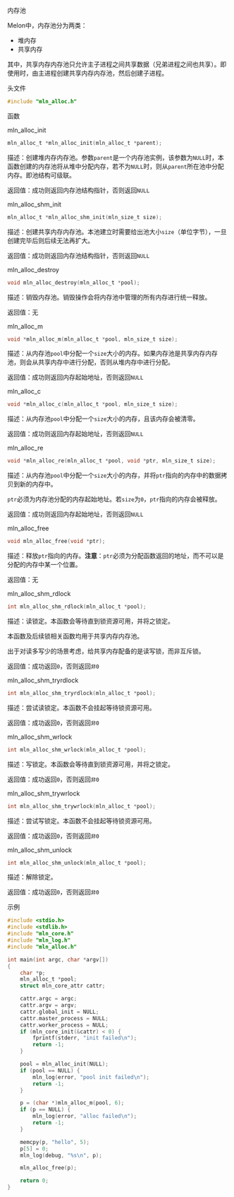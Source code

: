 内存池

Melon中，内存池分为两类：

- 堆内存
- 共享内存

其中，共享内存内存池只允许主子进程之间共享数据（兄弟进程之间也共享）。即使用时，由主进程创建共享内存内存池，然后创建子进程。



头文件

```c
#include "mln_alloc.h"
```



函数



mln_alloc_init

```c
mln_alloc_t *mln_alloc_init(mln_alloc_t *parent);
```

描述：创建堆内存内存池。参数`parent`是一个内存池实例，该参数为`NULL`时，本函数创建的内存池将从堆中分配内存，若不为`NULL`时，则从`parent`所在池中分配内存。即池结构可级联。

返回值：成功则返回内存池结构指针，否则返回`NULL`



mln_alloc_shm_init

```c
mln_alloc_t *mln_alloc_shm_init(mln_size_t size);
```

描述：创建共享内存内存池。本池建立时需要给出池大小`size`（单位字节），一旦创建完毕后则后续无法再扩大。

返回值：成功则返回内存池结构指针，否则返回`NULL`



mln_alloc_destroy

```c
void mln_alloc_destroy(mln_alloc_t *pool);
```

描述：销毁内存池。销毁操作会将内存池中管理的所有内存进行统一释放。

返回值：无



mln_alloc_m

```c
void *mln_alloc_m(mln_alloc_t *pool, mln_size_t size);
```

描述：从内存池`pool`中分配一个`size`大小的内存。如果内存池是共享内存内存池，则会从共享内存中进行分配，否则从堆内存中进行分配。

返回值：成功则返回内存起始地址，否则返回`NULL`



mln_alloc_c

```c
void *mln_alloc_c(mln_alloc_t *pool, mln_size_t size);
```

描述：从内存池`pool`中分配一个`size`大小的内存，且该内存会被清零。

返回值：成功则返回内存起始地址，否则返回`NULL`



mln_alloc_re

```c
void *mln_alloc_re(mln_alloc_t *pool, void *ptr, mln_size_t size);
```

描述：从内存池`pool`中分配一个`size`大小的内存，并将`ptr`指向的内存中的数据拷贝到新的内存中。

`ptr`必须为内存池分配的内存起始地址。若`size`为`0`，`ptr`指向的内存会被释放。

返回值：成功则返回内存起始地址，否则返回`NULL`



mln_alloc_free

```c
void mln_alloc_free(void *ptr);
```

描述：释放`ptr`指向的内存。**注意**：`ptr`必须为分配函数返回的地址，而不可以是分配的内存中某一个位置。

返回值：无



mln_alloc_shm_rdlock

```c
int mln_alloc_shm_rdlock(mln_alloc_t *pool);
```

描述：读锁定。本函数会等待直到锁资源可用，并将之锁定。

本函数及后续锁相关函数均用于共享内存内存池。

出于对读多写少的场景考虑，给共享内存配备的是读写锁，而非互斥锁。

返回值：成功返回`0`，否则返回`非0`



mln_alloc_shm_tryrdlock

```c
int mln_alloc_shm_tryrdlock(mln_alloc_t *pool);
```

描述：尝试读锁定。本函数不会挂起等待锁资源可用。

返回值：成功返回`0`，否则返回`非0`



mln_alloc_shm_wrlock

```c
int mln_alloc_shm_wrlock(mln_alloc_t *pool);
```

描述：写锁定。本函数会等待直到锁资源可用，并将之锁定。

返回值：成功返回`0`，否则返回`非0`



mln_alloc_shm_trywrlock

```c
int mln_alloc_shm_trywrlock(mln_alloc_t *pool);
```

描述：尝试写锁定。本函数不会挂起等待锁资源可用。

返回值：成功返回`0`，否则返回`非0`



mln_alloc_shm_unlock

```c
int mln_alloc_shm_unlock(mln_alloc_t *pool);
```

描述：解除锁定。

返回值：成功返回`0`，否则返回`非0`



示例

```c
#include <stdio.h>
#include <stdlib.h>
#include "mln_core.h"
#include "mln_log.h"
#include "mln_alloc.h"

int main(int argc, char *argv[])
{
    char *p;
    mln_alloc_t *pool;
    struct mln_core_attr cattr;

    cattr.argc = argc;
    cattr.argv = argv;
    cattr.global_init = NULL;
    cattr.master_process = NULL;
    cattr.worker_process = NULL;
    if (mln_core_init(&cattr) < 0) {
        fprintf(stderr, "init failed\n");
        return -1;
    }

    pool = mln_alloc_init(NULL);
    if (pool == NULL) {
        mln_log(error, "pool init failed\n");
        return -1;
    }

    p = (char *)mln_alloc_m(pool, 6);
    if (p == NULL) {
        mln_log(error, "alloc failed\n");
        return -1;
    }

    memcpy(p, "hello", 5);
    p[5] = 0;
    mln_log(debug, "%s\n", p);

    mln_alloc_free(p);

    return 0;
}
```

